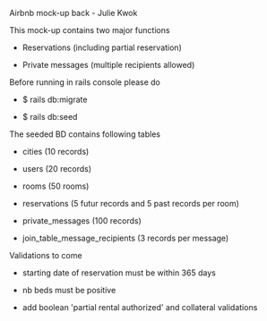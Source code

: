 Airbnb mock-up back - Julie Kwok


This mock-up contains two major functions

* Reservations (including partial reservation)

* Private messages (multiple recipients allowed)


Before running in rails console please do

* $ rails db:migrate

* $ rails db:seed


The seeded BD contains following tables

* cities (10 records)

* users (20 records)

* rooms (50 rooms)

* reservations (5 futur records and 5 past records per room)

* private_messages (100 records)

* join_table_message_recipients (3 records per message)


Validations to come

* starting date of reservation must be within 365 days

* nb beds must be positive

* add boolean 'partial rental authorized' and collateral validations
